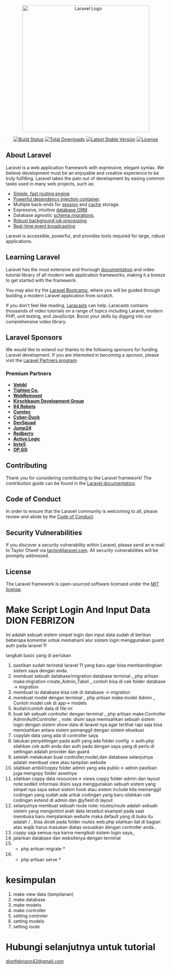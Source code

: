 <p align="center"><a href="https://laravel.com" target="_blank"><img src="https://raw.githubusercontent.com/laravel/art/master/logo-lockup/5%20SVG/2%20CMYK/1%20Full%20Color/laravel-logolockup-cmyk-red.svg" width="400" alt="Laravel Logo"></a></p>

<p align="center">
<a href="https://github.com/laravel/framework/actions"><img src="https://github.com/laravel/framework/workflows/tests/badge.svg" alt="Build Status"></a>
<a href="https://packagist.org/packages/laravel/framework"><img src="https://img.shields.io/packagist/dt/laravel/framework" alt="Total Downloads"></a>
<a href="https://packagist.org/packages/laravel/framework"><img src="https://img.shields.io/packagist/v/laravel/framework" alt="Latest Stable Version"></a>
<a href="https://packagist.org/packages/laravel/framework"><img src="https://img.shields.io/packagist/l/laravel/framework" alt="License"></a>
</p>

## About Laravel

Laravel is a web application framework with expressive, elegant syntax. We believe development must be an enjoyable and creative experience to be truly fulfilling. Laravel takes the pain out of development by easing common tasks used in many web projects, such as:

-   [Simple, fast routing engine](https://laravel.com/docs/routing).
-   [Powerful dependency injection container](https://laravel.com/docs/container).
-   Multiple back-ends for [session](https://laravel.com/docs/session) and [cache](https://laravel.com/docs/cache) storage.
-   Expressive, intuitive [database ORM](https://laravel.com/docs/eloquent).
-   Database agnostic [schema migrations](https://laravel.com/docs/migrations).
-   [Robust background job processing](https://laravel.com/docs/queues).
-   [Real-time event broadcasting](https://laravel.com/docs/broadcasting).

Laravel is accessible, powerful, and provides tools required for large, robust applications.

## Learning Laravel

Laravel has the most extensive and thorough [documentation](https://laravel.com/docs) and video tutorial library of all modern web application frameworks, making it a breeze to get started with the framework.

You may also try the [Laravel Bootcamp](https://bootcamp.laravel.com), where you will be guided through building a modern Laravel application from scratch.

If you don't feel like reading, [Laracasts](https://laracasts.com) can help. Laracasts contains thousands of video tutorials on a range of topics including Laravel, modern PHP, unit testing, and JavaScript. Boost your skills by digging into our comprehensive video library.

## Laravel Sponsors

We would like to extend our thanks to the following sponsors for funding Laravel development. If you are interested in becoming a sponsor, please visit the [Laravel Partners program](https://partners.laravel.com).

### Premium Partners

-   **[Vehikl](https://vehikl.com/)**
-   **[Tighten Co.](https://tighten.co)**
-   **[WebReinvent](https://webreinvent.com/)**
-   **[Kirschbaum Development Group](https://kirschbaumdevelopment.com)**
-   **[64 Robots](https://64robots.com)**
-   **[Curotec](https://www.curotec.com/services/technologies/laravel/)**
-   **[Cyber-Duck](https://cyber-duck.co.uk)**
-   **[DevSquad](https://devsquad.com/hire-laravel-developers)**
-   **[Jump24](https://jump24.co.uk)**
-   **[Redberry](https://redberry.international/laravel/)**
-   **[Active Logic](https://activelogic.com)**
-   **[byte5](https://byte5.de)**
-   **[OP.GG](https://op.gg)**

## Contributing

Thank you for considering contributing to the Laravel framework! The contribution guide can be found in the [Laravel documentation](https://laravel.com/docs/contributions).

## Code of Conduct

In order to ensure that the Laravel community is welcoming to all, please review and abide by the [Code of Conduct](https://laravel.com/docs/contributions#code-of-conduct).

## Security Vulnerabilities

If you discover a security vulnerability within Laravel, please send an e-mail to Taylor Otwell via [taylor@laravel.com](mailto:taylor@laravel.com). All security vulnerabilities will be promptly addressed.

## License

The Laravel framework is open-sourced software licensed under the [MIT license](https://opensource.org/licenses/MIT).

# Make Script Login And Input Data DION FEBRIZON

Ini adalah sebuah sistem simpel login dan input data sudah di berikan beberapa komentar untuk memahami alur sistem login menggunakan guard auth pada laravel 11

langkah basic yang di perlukan

1. pastikan sudah terinstal laravel 11 yang baru agar bisa membandingkan sistem saya dengan anda.
2. membuat sebuah database/migration database
   terminal _ php artisan make:migration create_Admin_Tabel _ contoh bisa di cek folder database -> migration
3. membuat isi database bisa cek di database -> migration
4. membuat model dengan terminal _ php artisan make:model Admin _ Contoh model cek di app-> models
5. ikutlah/contoh data di file ini
6. buat lah sebuah controller dengan terminal _ php artisan make:Controller AdminAuthController _
   note: disini saya memisahkan sebuah sistem login dengan sistem show data di laravel nya agar terlihat rapi saja bisa memisahkan antara sistem pemanggil dengan sistem eksekusi
7. copylah data yang ada di controller saya
8. lakukan penyettingan pada auth yang ada folder config -> auth.php silahkan cek auth anda dan auth pada dengan saya yang di perlu di settingan adalah provider dan guard.
9. setelah melakukan buat controller,model,dan database selanjutnya adalah membuat view atau tampilan website
10. silahkan ambil/coppy folder admin yang ada public-> admin pastikan juga mengopy folder assetnya
11. silahkan coppy data resources-> views coppy folder admin dan layout
    note:sedikit informasi disini saya menggunakan sebuah sistem yang simpel nya saya sebut sistem hook atau sistem include kita memanggil codingan yang sudah ada untuk codingan yang baru silahkan cek codingan extend di admin dan @yfield di layout
12. selanjutnya membuat sebuah route
    note: routes/route adalah sebuah sistem yang mengontrol arah data tersebut exampel pada saat membuka baru menjalankan website maka default yang di buka itu adalah / , bisa dicek pada folder routes web.php
    silahkan liat di bagian atas wajib harus masukan diatas sesuaikan dengan controller anda..
13. coppy saja semua nya karna mengikuti sistem login saya,,
14. jalankan database dan websitenya dengan terminal
15. - php artisan migrate \*
16. - php artisan serve \*

# kesimpulan

1. make view data (tampilanan)
2. make database
3. make models
4. make controller
5. setting controler
6. setting models
7. setting route

# Hubungi selanjutnya untuk tutorial

[dionfebrizon42@gmail.com](mailto:dionfebrizon42@gmail.com)
